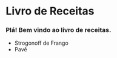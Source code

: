 <h1>Livro de Receitas</h1>

<h3>Plá! Bem vindo ao livro de receitas.</h3>

- Strogonoff de Frango
- Pavê
